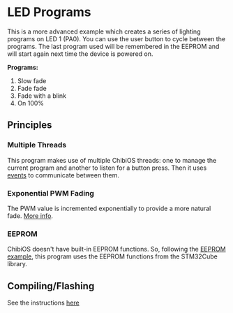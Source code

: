 # LED Programs

This is a more advanced example which creates a series of lighting programs on LED 1 (PA0). You can use the user button to cycle between the programs. The last program used will be remembered in the EEPROM and will start again next time the device is powered on.

**Programs:**

1. Slow fade
2. Fade fade
3. Fade with a blink
4. On 100%

## Principles

### Multiple Threads
This program makes use of multiple ChibiOS threads: one to manage the current program and another to listen for a button press. Then it uses [events](http://wiki.chibios.org/dokuwiki/doku.php?id=chibios:kb:events) to communicate between them.

### Exponential PWM Fading
The PWM value is incremented exponentially to provide a more natural fade. [More info](https://diarmuid.ie/blog/pwm-exponential-led-fading-on-arduino-or-other-platforms/).

### EEPROM
ChibiOS doesn't have built-in EEPROM functions. So, following the [EEPROM example](../EEPROM/), this program uses the EEPROM functions from the STM32Cube library.

## Compiling/Flashing
See the instructions [here](../README.md)